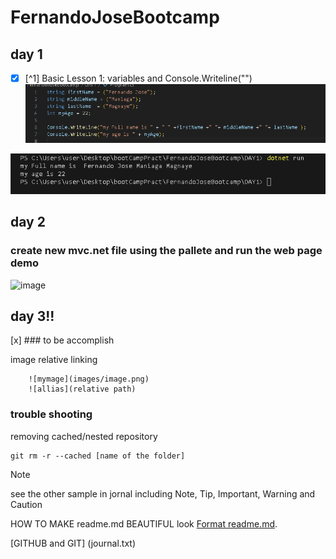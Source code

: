 # FernandoJoseBootcamp
## **day 1**

- [X] [^1] Basic Lesson 1: variables and Console.Writeline("") 
![codename](images/printNamecode.png)

![printname](images/outputName.png)

## **day 2**
### create new mvc.net file using the pallete and run the web page demo
![image](https://github.com/Fernaniii/FernandoJoseBootcamp/assets/145454557/d939cce0-21ac-45d1-b15b-278102ee9ad1)

## **day 3!!**
[x] ### to be accomplish

image relative linking 
```
    ![mymage](images/image.png)
    ![allias](relative path)
```



### trouble shooting
removing cached/nested repository
```
git rm -r --cached [name of the folder]

```


> [!NOTE]
>see the other sample in jornal including Note, Tip, Important, Warning and Caution


HOW TO MAKE readme.md BEAUTIFUL look [Format readme.md](https://docs.github.com/en/get-started/writing-on-github/getting-started-with-writing-and-formatting-on-github/basic-writing-and-formatting-syntax).




[GITHUB and GIT] (journal.txt)
